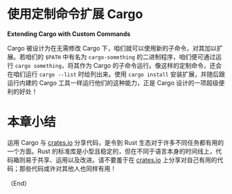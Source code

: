 # 使用定制命令扩展 Cargo

**Extending Cargo with Custom Commands**

Cargo 被设计为在无需修改 Cargo 下，咱们就可以使用新的子命令，对其加以扩展。若咱们的 `$PATH` 中有名为 `cargo-something` 的二进制程序，咱们便可通过运行 `cargo something`，将其作为 Cargo 的子命令运行。像这样的定制命令，还会在咱们运行 `cargo --list` 时给列出来。使用 `cargo install` 安装扩展，并随后跟运行内建的 Cargo 工具一样运行他们的这种能力，正是 Cargo 设计的一项超级便利的好处！


# 本章小结

运用 Cargo 与 [crates.io](https://crates.io) 分享代码，是令到 Rust 生态对于许多不同任务都有用的一个方面。Rust 的标准库是小型且稳定的，但在不同于语言本身的时间线上，代码箱则易于共享、运用以及改进。请不要羞于在 [crates.io](https://crates.io) 上分享对自己有用的代码；那些代码或许对其他人也同样有用！


（End）


